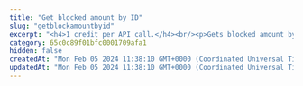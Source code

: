 ```yaml
---
title: "Get blocked amount by ID"
slug: "getblockamountbyid"
excerpt: "<h4>1 credit per API call.</h4><br/><p>Gets blocked amount by id.</p>"
category: 65c0c89f01bfc0001709afa1
hidden: false
createdAt: "Mon Feb 05 2024 11:38:10 GMT+0000 (Coordinated Universal Time)"
updatedAt: "Mon Feb 05 2024 11:38:10 GMT+0000 (Coordinated Universal Time)"
---
```

